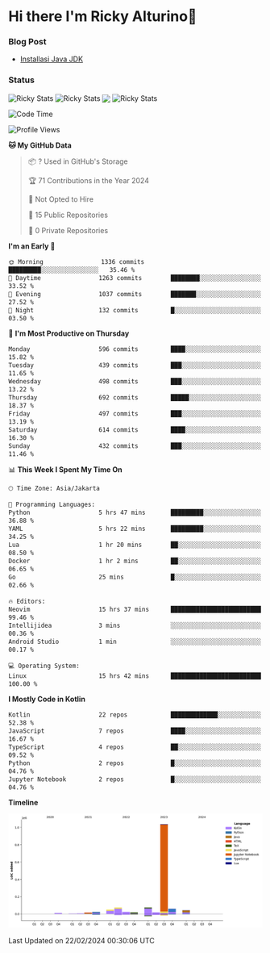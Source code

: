 # Hi there I'm Ricky Alturino👋

### Blog Post

<!-- BLOG-POST-LIST:START -->

- [Installasi Java JDK](https://onirutla.medium.com/installasi-java-jdk-ec701beeb5cb?source=rss-d9d81c918cc9------2)
<!-- BLOG-POST-LIST:END -->

### Status

<img align="center" alt="Ricky Stats" src="https://github-readme-stats.vercel.app/api?username=Alturino&theme=dark&show_icons=true&hide_border=false" />
<img align="center" alt="Ricky Stats" src="https://github-readme-stats.vercel.app/api/top-langs/?username=Alturino&theme=dark&show_icons=true&layout=compact"/>
<img align="center" width="640px" src="https://github-readme-stats.vercel.app/api/wakatime?username=Alturino&layout=compact&hide_border=true&theme=dark">
<img align="center" alt="Ricky Stats" src="https://leetcard.jacoblin.cool/onirutla?border=0&radius=20&ext=activity"/>

<!--START_SECTION:waka-->
![Code Time](http://img.shields.io/badge/Code%20Time-20%20hrs%2053%20mins-blue)

![Profile Views](http://img.shields.io/badge/Profile%20Views-0-blue)

**🐱 My GitHub Data** 

> 📦 ? Used in GitHub's Storage 
 > 
> 🏆 71 Contributions in the Year 2024
 > 
> 🚫 Not Opted to Hire
 > 
> 📜 15 Public Repositories 
 > 
> 🔑 0 Private Repositories 
 > 
**I'm an Early 🐤** 

```text
🌞 Morning                1336 commits        █████████░░░░░░░░░░░░░░░░   35.46 % 
🌆 Daytime                1263 commits        ████████░░░░░░░░░░░░░░░░░   33.52 % 
🌃 Evening                1037 commits        ███████░░░░░░░░░░░░░░░░░░   27.52 % 
🌙 Night                  132 commits         █░░░░░░░░░░░░░░░░░░░░░░░░   03.50 % 
```
📅 **I'm Most Productive on Thursday** 

```text
Monday                   596 commits         ████░░░░░░░░░░░░░░░░░░░░░   15.82 % 
Tuesday                  439 commits         ███░░░░░░░░░░░░░░░░░░░░░░   11.65 % 
Wednesday                498 commits         ███░░░░░░░░░░░░░░░░░░░░░░   13.22 % 
Thursday                 692 commits         █████░░░░░░░░░░░░░░░░░░░░   18.37 % 
Friday                   497 commits         ███░░░░░░░░░░░░░░░░░░░░░░   13.19 % 
Saturday                 614 commits         ████░░░░░░░░░░░░░░░░░░░░░   16.30 % 
Sunday                   432 commits         ███░░░░░░░░░░░░░░░░░░░░░░   11.46 % 
```


📊 **This Week I Spent My Time On** 

```text
🕑︎ Time Zone: Asia/Jakarta

💬 Programming Languages: 
Python                   5 hrs 47 mins       █████████░░░░░░░░░░░░░░░░   36.88 % 
YAML                     5 hrs 22 mins       █████████░░░░░░░░░░░░░░░░   34.25 % 
Lua                      1 hr 20 mins        ██░░░░░░░░░░░░░░░░░░░░░░░   08.50 % 
Docker                   1 hr 2 mins         ██░░░░░░░░░░░░░░░░░░░░░░░   06.65 % 
Go                       25 mins             █░░░░░░░░░░░░░░░░░░░░░░░░   02.66 % 

🔥 Editors: 
Neovim                   15 hrs 37 mins      █████████████████████████   99.46 % 
Intellijidea             3 mins              ░░░░░░░░░░░░░░░░░░░░░░░░░   00.36 % 
Android Studio           1 min               ░░░░░░░░░░░░░░░░░░░░░░░░░   00.17 % 

💻 Operating System: 
Linux                    15 hrs 42 mins      █████████████████████████   100.00 % 
```

**I Mostly Code in Kotlin** 

```text
Kotlin                   22 repos            █████████████░░░░░░░░░░░░   52.38 % 
JavaScript               7 repos             ████░░░░░░░░░░░░░░░░░░░░░   16.67 % 
TypeScript               4 repos             ██░░░░░░░░░░░░░░░░░░░░░░░   09.52 % 
Python                   2 repos             █░░░░░░░░░░░░░░░░░░░░░░░░   04.76 % 
Jupyter Notebook         2 repos             █░░░░░░░░░░░░░░░░░░░░░░░░   04.76 % 
```



**Timeline**

![Lines of Code chart](https://raw.githubusercontent.com/Alturino/Alturino/main/assets/bar_graph.png)


 Last Updated on 22/02/2024 00:30:06 UTC
<!--END_SECTION:waka-->
